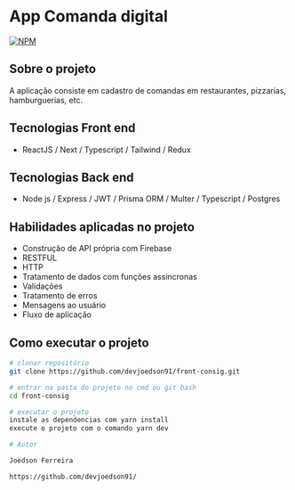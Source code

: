 # App Comanda digital
[![NPM](https://img.shields.io/npm/l/react)](https://github.com/devsuperior/sds1-wmazoni/blob/master/LICENSE) 

## Sobre o projeto

A aplicação consiste em cadastro de comandas em restaurantes, pizzarias, hamburguerias, etc.

## Tecnologias Front end

- ReactJS / Next / Typescript / Tailwind / Redux

## Tecnologias Back end

- Node js / Express / JWT / Prisma ORM / Multer / Typescript / Postgres

## Habilidades aplicadas no projeto

- Construção de API própria com Firebase
- RESTFUL
- HTTP
- Tratamento de dados com funções assincronas
- Validações
- Tratamento de erros
- Mensagens ao usuário
- Fluxo de aplicação

## Como executar o projeto

```bash
# clonar repositório
git clone https://github.com/devjoedson91/front-consig.git

# entrar na pasta do projeto no cmd ou git bash
cd front-consig

# executar o projeto
instale as dependencias com yarn install
execute o projeto com o comando yarn dev

# Autor

Joedson Ferreira

https://github.com/devjoedson91/

